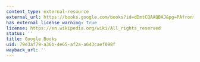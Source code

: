 ```yaml
---
content_type: external-resource
external_url: https://books.google.com/books?id=dDmtCQAAQBAJ&pg=PAfrontcover#v=onepage&q&f=false
has_external_license_warning: true
license: https://en.wikipedia.org/wiki/All_rights_reserved
status: ''
title: Google Books
uid: 79e3af79-a36b-4e65-af2a-a643caef098f
wayback_url: ''
---
```

